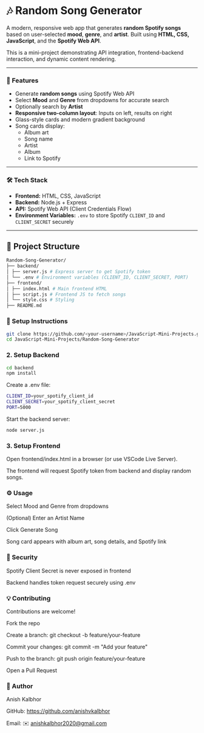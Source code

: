 # 🎶 Random Song Generator

A modern, responsive web app that generates **random Spotify songs** based on user-selected **mood**, **genre**, and **artist**. Built using **HTML, CSS, JavaScript**, and the **Spotify Web API**.  

This is a mini-project demonstrating API integration, frontend-backend interaction, and dynamic content rendering.  

---

### 🌟 Features

- Generate **random songs** using Spotify Web API  
- Select **Mood** and **Genre** from dropdowns for accurate search  
- Optionally search by **Artist**  
- **Responsive two-column layout**: Inputs on left, results on right  
- Glass-style cards and modern gradient background  
- Song cards display:
  - Album art  
  - Song name  
  - Artist  
  - Album  
  - Link to Spotify  

---

### 🛠️ Tech Stack

- **Frontend:** HTML, CSS, JavaScript  
- **Backend:** Node.js + Express  
- **API:** Spotify Web API (Client Credentials Flow)  
- **Environment Variables:** `.env` to store Spotify `CLIENT_ID` and `CLIENT_SECRET` securely  

---

## 📂 Project Structure

```sh
Random-Song-Generator/
├── backend/
│ ├── server.js # Express server to get Spotify token
│ └── .env # Environment variables (CLIENT_ID, CLIENT_SECRET, PORT)
├── frontend/
│ ├── index.html # Main frontend HTML
│ ├── script.js # Frontend JS to fetch songs
│ └── style.css # Styling
├── README.md
```

### 🚀 Setup Instructions

```sh
git clone https://github.com/<your-username>/JavaScript-Mini-Projects.git
cd JavaScript-Mini-Projects/Random-Song-Generator
```

### 2. Setup Backend

```sh
cd backend
npm install

```

Create a .env file:

```sh
CLIENT_ID=your_spotify_client_id
CLIENT_SECRET=your_spotify_client_secret
PORT=5000

```

Start the backend server:

```sh
node server.js

```

### 3. Setup Frontend

Open frontend/index.html in a browser (or use VSCode Live Server).

The frontend will request Spotify token from backend and display random songs.


### ⚙️ Usage

Select Mood and Genre from dropdowns

(Optional) Enter an Artist Name

Click Generate Song

Song card appears with album art, song details, and Spotify link

### 🔐 Security

Spotify Client Secret is never exposed in frontend

Backend handles token request securely using .env

### 💡 Contributing

Contributions are welcome!

Fork the repo

Create a branch: git checkout -b feature/your-feature

Commit your changes: git commit -m "Add your feature"

Push to the branch: git push origin feature/your-feature

Open a Pull Request

### 🎯 Author

Anish Kalbhor

GitHub: https://github.com/anishvkalbhor

Email: ✉️ anishkalbhor2020@gmail.com